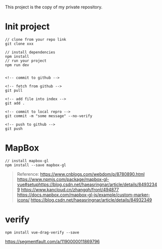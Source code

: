 This project is the copy of my private repository. 

# Init project

```
// clone from your repo link
git clone xxx 

// install dependencies
npm install
// run your project
npm run dev


<!-- commit to github -->

<!-- fetch from github -->
git pull

<!-- add file into index -->
git add .

<!-- commit to local repro -->
git commit -m "some message" --no-verify

<!-- push to github -->
git push

```


# MapBox

```
// install mapbox-gl
npm install --save mapbox-gl
```
> Reference: 
https://www.cnblogs.com/webdom/p/8780890.html
https://www.npmjs.com/package/mapbox-gl-vue#setuphttps://blog.csdn.net/haeasringnar/article/details/84932349
https://www.kancloud.cn/zhangqh/front/494877
https://docs.mapbox.com/mapbox-gl-js/example/custom-marker-icons/
https://blog.csdn.net/haeasringnar/article/details/84932349


# verify

```
npm install vue-drag-verify --save
```

https://segmentfault.com/a/1190000011869796